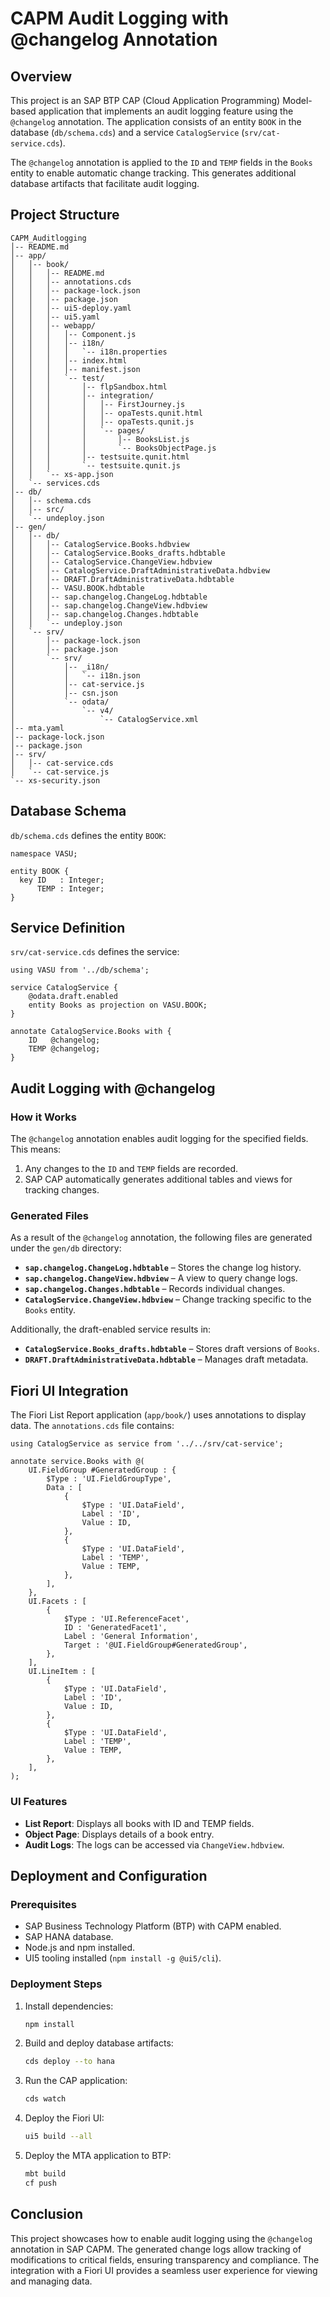 # CAPM Audit Logging with @changelog Annotation

## Overview
This project is an SAP BTP CAP (Cloud Application Programming) Model-based application that implements an audit logging feature using the `@changelog` annotation. The application consists of an entity `BOOK` in the database (`db/schema.cds`) and a service `CatalogService` (`srv/cat-service.cds`).

The `@changelog` annotation is applied to the `ID` and `TEMP` fields in the `Books` entity to enable automatic change tracking. This generates additional database artifacts that facilitate audit logging.

## Project Structure

```
CAPM_Auditlogging
│-- README.md
│-- app/
│   │-- book/
│   │   │-- README.md
│   │   │-- annotations.cds
│   │   │-- package-lock.json
│   │   │-- package.json
│   │   │-- ui5-deploy.yaml
│   │   │-- ui5.yaml
│   │   │-- webapp/
│   │   │   │-- Component.js
│   │   │   │-- i18n/
│   │   │   │   `-- i18n.properties
│   │   │   │-- index.html
│   │   │   │-- manifest.json
│   │   │   `-- test/
│   │   │       │-- flpSandbox.html
│   │   │       │-- integration/
│   │   │       │   │-- FirstJourney.js
│   │   │       │   │-- opaTests.qunit.html
│   │   │       │   │-- opaTests.qunit.js
│   │   │       │   `-- pages/
│   │   │       │       │-- BooksList.js
│   │   │       │       `-- BooksObjectPage.js
│   │   │       │-- testsuite.qunit.html
│   │   │       `-- testsuite.qunit.js
│   │   `-- xs-app.json
│   `-- services.cds
│-- db/
│   │-- schema.cds
│   │-- src/
│   `-- undeploy.json
│-- gen/
│   │-- db/
│   │   │-- CatalogService.Books.hdbview
│   │   │-- CatalogService.Books_drafts.hdbtable
│   │   │-- CatalogService.ChangeView.hdbview
│   │   │-- CatalogService.DraftAdministrativeData.hdbview
│   │   │-- DRAFT.DraftAdministrativeData.hdbtable
│   │   │-- VASU.BOOK.hdbtable
│   │   │-- sap.changelog.ChangeLog.hdbtable
│   │   │-- sap.changelog.ChangeView.hdbview
│   │   │-- sap.changelog.Changes.hdbtable
│   │   `-- undeploy.json
│   `-- srv/
│       │-- package-lock.json
│       │-- package.json
│       `-- srv/
│           │-- _i18n/
│           │   `-- i18n.json
│           │-- cat-service.js
│           │-- csn.json
│           `-- odata/
│               `-- v4/
│                   `-- CatalogService.xml
│-- mta.yaml
│-- package-lock.json
│-- package.json
│-- srv/
│   │-- cat-service.cds
│   `-- cat-service.js
`-- xs-security.json
```

## Database Schema

`db/schema.cds` defines the entity `BOOK`:

```cds
namespace VASU;

entity BOOK {
  key ID   : Integer;
      TEMP : Integer;
}
```

## Service Definition

`srv/cat-service.cds` defines the service:

```cds
using VASU from '../db/schema';

service CatalogService {
    @odata.draft.enabled
    entity Books as projection on VASU.BOOK;
}

annotate CatalogService.Books with {
    ID   @changelog;
    TEMP @changelog;
}
```

## Audit Logging with @changelog

### How it Works
The `@changelog` annotation enables audit logging for the specified fields. This means:
1. Any changes to the `ID` and `TEMP` fields are recorded.
2. SAP CAP automatically generates additional tables and views for tracking changes.

### Generated Files
As a result of the `@changelog` annotation, the following files are generated under the `gen/db` directory:

- **`sap.changelog.ChangeLog.hdbtable`** – Stores the change log history.
- **`sap.changelog.ChangeView.hdbview`** – A view to query change logs.
- **`sap.changelog.Changes.hdbtable`** – Records individual changes.
- **`CatalogService.ChangeView.hdbview`** – Change tracking specific to the `Books` entity.

Additionally, the draft-enabled service results in:
- **`CatalogService.Books_drafts.hdbtable`** – Stores draft versions of `Books`.
- **`DRAFT.DraftAdministrativeData.hdbtable`** – Manages draft metadata.

## Fiori UI Integration

The Fiori List Report application (`app/book/`) uses annotations to display data. The `annotations.cds` file contains:

```cds
using CatalogService as service from '../../srv/cat-service';

annotate service.Books with @(
    UI.FieldGroup #GeneratedGroup : {
        $Type : 'UI.FieldGroupType',
        Data : [
            {
                $Type : 'UI.DataField',
                Label : 'ID',
                Value : ID,
            },
            {
                $Type : 'UI.DataField',
                Label : 'TEMP',
                Value : TEMP,
            },
        ],
    },
    UI.Facets : [
        {
            $Type : 'UI.ReferenceFacet',
            ID : 'GeneratedFacet1',
            Label : 'General Information',
            Target : '@UI.FieldGroup#GeneratedGroup',
        },
    ],
    UI.LineItem : [
        {
            $Type : 'UI.DataField',
            Label : 'ID',
            Value : ID,
        },
        {
            $Type : 'UI.DataField',
            Label : 'TEMP',
            Value : TEMP,
        },
    ],
);
```

### UI Features
- **List Report**: Displays all books with ID and TEMP fields.
- **Object Page**: Displays details of a book entry.
- **Audit Logs**: The logs can be accessed via `ChangeView.hdbview`.

## Deployment and Configuration

### Prerequisites
- SAP Business Technology Platform (BTP) with CAPM enabled.
- SAP HANA database.
- Node.js and npm installed.
- UI5 tooling installed (`npm install -g @ui5/cli`).

### Deployment Steps
1. Install dependencies:
   ```sh
   npm install
   ```
2. Build and deploy database artifacts:
   ```sh
   cds deploy --to hana
   ```
3. Run the CAP application:
   ```sh
   cds watch
   ```
4. Deploy the Fiori UI:
   ```sh
   ui5 build --all
   ```
5. Deploy the MTA application to BTP:
   ```sh
   mbt build
   cf push
   ```

## Conclusion
This project showcases how to enable audit logging using the `@changelog` annotation in SAP CAPM. The generated change logs allow tracking of modifications to critical fields, ensuring transparency and compliance. The integration with a Fiori UI provides a seamless user experience for viewing and managing data.

